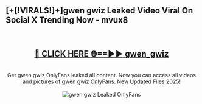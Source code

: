 <h2>[+[!VIRALS!]+]gwen gwiz Leaked Video Viral On Social X Trending Now - mvux8</h2>
<br>
<div align="center">
<h2><a href="https://libra.edu.pl?gwen_gwiz" rel="nofollow">🔴 CLICK HERE 🌐==►► gwen_gwiz</a></h2>
<br>
Get gwen gwiz OnlyFans leaked all content. Now you can access all videos and pictures of gwen gwiz OnlyFans. New Updated Files 2025!
<br>
<br>
<a href="https://libra.edu.pl?gwen_gwiz" rel="nofollow" data-target="animated-image.originalLink"><img src="https://i.ibb.co.com/WyWwxjT/player-gif2.gif" alt="gwen gwiz Leaked OnlyFans" style="max-width: 100%; display: inline-block;" data-target="animated-image.originalImage"></a>
</div>
<br>